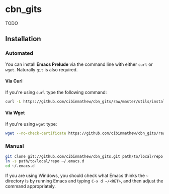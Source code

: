 # cbn_gits

TODO

## Installation

### Automated

You can install **Emacs Prelude** via the command line with either `curl` or
`wget`. Naturally `git` is also required.

#### Via Curl

If you're using `curl` type the following command:

```bash
curl -L https://github.com/cibinmathew/cbn_gits/raw/master/utils/installer.sh | sh
```

#### Via Wget

If you're using `wget` type:

```bash
wget --no-check-certificate https://github.com/cibinmathew/cbn_gits/raw/master/utils/installer.sh -O - | sh
```

### Manual

```bash
git clone git://github.com/cibinmathew/cbn_gits.git path/to/local/repo
ln -s path/to/local/repo ~/.emacs.d
cd ~/.emacs.d
```

If you are using Windows, you should check what Emacs thinks the `~` directory is by running Emacs and typing `C-x d ~/<RET>`, and then adjust the command appropriately.
